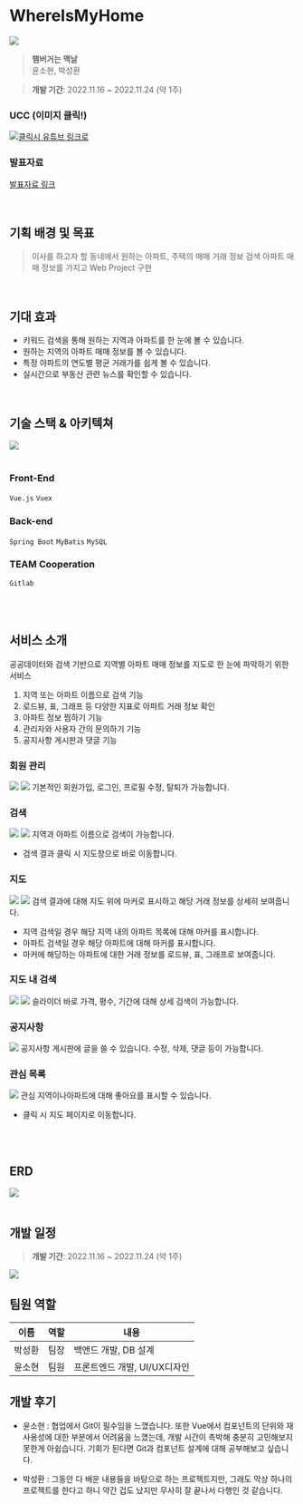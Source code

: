 # WhereIsMyHome
<img src = "./docs/image/main.png">

> __햄버거는 맥날__  
윤소현, 박성환 

> __개발 기간__: 2022.11.16 ~ 2022.11.24 (약 1주) 

### UCC (이미지 클릭!)
[![클릭시 유튜브 링크로 ](/docs/image/thumbnail.png)](https://youtu.be/1zM4mftnxjI)
### 발표자료
[발표자료 링크](/docs/WhereIsMyHome_Presentation.pdf)

<br>

## 기획 배경 및 목표
> 이사를 하고자 할 동네에서 원하는 아파트, 주택의 매매 거래 정보 검색
> 아파트 매매 정보를 가지고 Web Project 구현
<br>

## 기대 효과
- 키워드 검색을 통해 원하는 지역과 아파트를 한 눈에 볼 수 있습니다.
- 원하는 지역의 아파트 매매 정보를 볼 수 있습니다.
- 특정 아파트의 연도별 평균 거래가를 쉽게 볼 수 있습니다.
- 실시간으로 부동산 관련 뉴스를 확인할 수 있습니다.
 
<br> 

## 기술 스택 & 아키텍쳐
<img src = "./docs/image/architecture.png">
<br>
<br>

### Front-End
 `Vue.js`
 `Vuex`

### Back-end
 `Spring Boot`
 `MyBatis`
 `MySQL`
 
### TEAM Cooperation
 `Gitlab`

 <br/>
 <br/> 

## 서비스 소개 
공공데이터와 검색 기반으로 지역별 아파트 매매 정보를 지도로 한 눈에 파악하기 위한 서비스
1. 지역 또는 아파트 이름으로 검색 기능
2. 로드뷰, 표, 그래프 등 다양한 지표로 아파트 거래 정보 확인
3. 아파트 정보 찜하기 기능
4. 관리자와 사용자 간의 문의하기 기능
5. 공지사항 게시판과 댓글 기능

### 회원 관리
<img src = "./docs/image/login.png">
<img src = "./docs/image/mypage.png">
기본적인 회원가입, 로그인, 프로필 수정, 탈퇴가 가능합니다.

### 검색
<img src = "./docs/image/main.png">
<img src = "./docs/image/search.png">
지역과 아파트 이름으로 검색이 가능합니다.

- 검색 결과 클릭 시 지도창으로 바로 이동합니다.

### 지도
<img src = "./docs/image/map2.png">
<img src = "./docs/image/map3.png">
검색 결과에 대해 지도 위에 마커로 표시하고 해당 거래 정보를 상세히 보여줍니다.

- 지역 검색일 경우 해당 지역 내의 아파트 목록에 대해 마커를 표시합니다.
- 아파트 검색일 경우 해당 아파트에 대해 마커를 표시합니다.
- 마커에 해당하는 아파트에 대한 거래 정보를 로드뷰, 표, 그래프로 보여줍니다.

### 지도 내 검색
<img src = "./docs/image/map.png">
<img src = "./docs/image/map3.png">
슬라이더 바로 가격, 평수, 기간에 대해 상세 검색이 가능합니다.

### 공지사항
<img src = "./docs/image/notice.png">
공지사항 게시판에 글을 쓸 수 있습니다. 
수정, 삭제, 댓글 등이 가능합니다.


### 관심 목록
<img src = "./docs/image/heart.png">
관심 지역이나아파트에 대해 좋아요를 표시할 수 있습니다.

- 클릭 시 지도 페이지로 이동합니다.

<br/> 
<br/> 

## ERD
<img src = "./docs/image/ERD.png">
<br/> 
<br/> 

## 개발 일정
> __개발 기간__: 2022.11.16 ~ 2022.11.24 (약 1주)
<img src = "./docs/image/schedule.png">
<br>

## 팀원 역할   
| 이름   | 역할 | 내용                        |
| ------ | ---- | --------------------------- |
| 박성환 | 팀장 | 백앤드 개발, DB 설계 |
| 윤소현 | 팀원 | 프론트엔드 개발, UI/UX디자인 |

## 개발 후기
- 윤소현 : 협업에서 Git이 필수임을 느꼈습니다. 또한 Vue에서 컴포넌트의 단위와 재사용성에 대한 부분에서 어려움을 느꼈는데, 개발 시간이 촉박해 충분히 고민해보지 못한게 아쉽습니다. 기회가 된다면 Git과 컴포넌트 설계에 대해 공부해보고 싶습니다.

- 박성환 : 그동안 다 배운 내용들을 바탕으로 하는 프로젝트지만, 그래도 막상 하나의 프로젝트를 한다고 하니 약간 겁도 났지만 무사히 잘 끝나서 다행인 것 같습니다.

<br/> 
